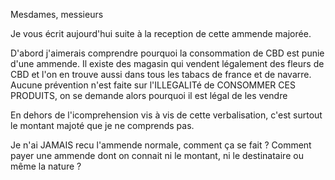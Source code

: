 Mesdames, messieurs

Je vous écrit aujourd'hui suite à la reception de cette ammende majorée.

D'abord j'aimerais comprendre pourquoi la consommation de CBD est punie d'une ammende. Il existe des magasin qui vendent légalement des fleurs de CBD et l'on en trouve aussi dans tous les tabacs de france et de navarre. Aucune prévention n'est faite sur l'ILLEGALITé de CONSOMMER CES PRODUITS, on se demande alors pourquoi il est légal de les vendre

En dehors de l'icomprehension vis à vis de cette verbalisation, c'est surtout le montant majoté que je ne comprends pas.

Je n'ai JAMAIS recu l'ammende normale, comment ça se fait ? Comment payer une ammende dont on connait ni le montant, ni le destinataire ou même la nature ?

